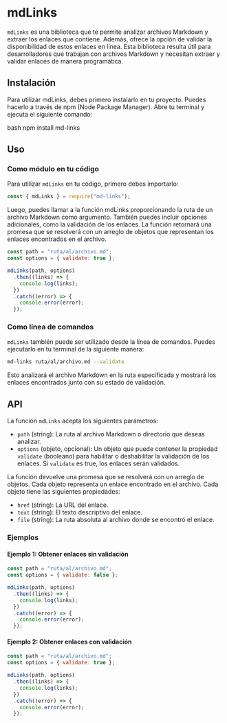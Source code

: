 # mdLinks

`mdLinks`  es una biblioteca que te permite analizar archivos Markdown y extraer los enlaces que contiene. Además, ofrece la opción de validar la disponibilidad de estos enlaces en línea. Esta biblioteca resulta útil para desarrolladores que trabajan con archivos Markdown y necesitan extraer y validar enlaces de manera programática.

## Instalación

Para utilizar mdLinks, debes primero instalarlo en tu proyecto. Puedes hacerlo a través de npm (Node Package Manager). Abre tu terminal y ejecuta el siguiente comando:

bash
npm install md-links


## Uso

### Como módulo en tu código

Para utilizar `mdLinks` en tu código, primero debes importarlo:

```javascript
const { mdLinks } = require("md-links");
```

Luego, puedes llamar a la función mdLinks proporcionando la ruta de un archivo Markdown como argumento. También puedes incluir opciones adicionales, como la validación de los enlaces. La función retornará una promesa que se resolverá con un arreglo de objetos que representan los enlaces encontrados en el archivo.

```javascript
const path = "ruta/al/archivo.md";
const options = { validate: true };

mdLinks(path, options)
  .then((links) => {
    console.log(links);
  })
  .catch((error) => {
    console.error(error);
  });
```

### Como línea de comandos

`mdLinks` también puede ser utilizado desde la línea de comandos. Puedes ejecutarlo en tu terminal de la siguiente manera:

```bash
md-links ruta/al/archivo.md --validate
```

Esto analizará el archivo Markdown en la ruta especificada y mostrará los enlaces encontrados junto con su estado de validación.

## API

La función `mdLinks` acepta los siguientes parámetros:

- `path` (string): La ruta al archivo Markdown o directorio que deseas analizar.
- `options` (objeto, opcional): Un objeto que puede contener la propiedad `validate` (booleano) para habilitar o deshabilitar la validación de los enlaces. Si `validate` es true, los enlaces serán validados.

La función devuelve una promesa que se resolverá con un arreglo de objetos. Cada objeto representa un enlace encontrado en el archivo. Cada objeto tiene las siguientes propiedades:

- `href` (string): La URL del enlace.
- `text` (string): El texto descriptivo del enlace.
- `file` (string): La ruta absoluta al archivo donde se encontró el enlace.

### Ejemplos

#### Ejemplo 1: Obtener enlaces sin validación

```javascript
const path = "ruta/al/archivo.md";
const options = { validate: false };

mdLinks(path, options)
  .then((links) => {
    console.log(links);
  })
  .catch((error) => {
    console.error(error);
  });
```

#### Ejemplo 2: Obtener enlaces con validación
```javascript
const path = "ruta/al/archivo.md";
const options = { validate: true };

mdLinks(path, options)
  .then((links) => {
    console.log(links);
  })
  .catch((error) => {
    console.error(error);
  });
```
